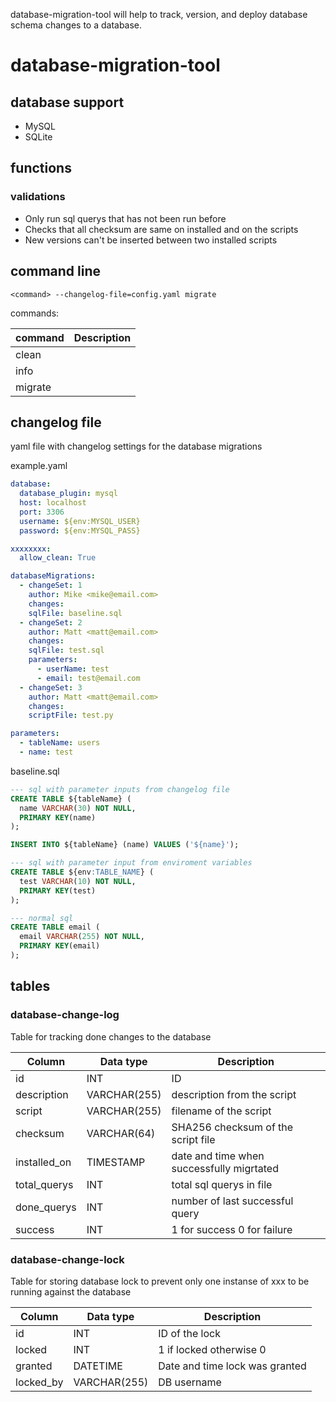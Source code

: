 database-migration-tool will help to track, version, and deploy database schema changes to a database.

# database-migration-tool

## database support

- MySQL
- SQLite

## functions

### validations

- Only run sql querys that has not been run before
- Checks that all checksum are same on installed and on the scripts
- New versions can't be inserted between two installed scripts

## command line

```
<command> --changelog-file=config.yaml migrate
```

commands:

| command | Description |
| ------- | ----------- |
| clean   |             |
| info    |             |
| migrate |             |

## changelog file

yaml file with changelog settings for the database migrations

example.yaml

```yaml
database:
  database_plugin: mysql
  host: localhost
  port: 3306
  username: ${env:MYSQL_USER}
  password: ${env:MYSQL_PASS}

xxxxxxxx:
  allow_clean: True

databaseMigrations:
  - changeSet: 1
    author: Mike <mike@email.com>
    changes:
    sqlFile: baseline.sql
  - changeSet: 2
    author: Matt <matt@email.com>
    changes:
    sqlFile: test.sql
    parameters:
      - userName: test
      - email: test@email.com
  - changeSet: 3
    author: Matt <matt@email.com>
    changes:
    scriptFile: test.py

parameters:
  - tableName: users
  - name: test
```

baseline.sql

```sql
--- sql with parameter inputs from changelog file
CREATE TABLE ${tableName} (
  name VARCHAR(30) NOT NULL,
  PRIMARY KEY(name)
);

INSERT INTO ${tableName} (name) VALUES ('${name}');

--- sql with parameter input from enviroment variables
CREATE TABLE ${env:TABLE_NAME} (
  test VARCHAR(10) NOT NULL,
  PRIMARY KEY(test)
);

--- normal sql
CREATE TABLE email (
  email VARCHAR(255) NOT NULL,
  PRIMARY KEY(email)
);
```

## tables

### database-change-log

Table for tracking done changes to the database

| Column       | Data type    | Description                               |
| ------------ | ------------ | ----------------------------------------- |
| id           | INT          | ID                                        |
| description  | VARCHAR(255) | description from the script               |
| script       | VARCHAR(255) | filename of the script                    |
| checksum     | VARCHAR(64)  | SHA256 checksum of the script file        |
| installed_on | TIMESTAMP    | date and time when successfully migrtated |
| total_querys | INT          | total sql querys in file                  |
| done_querys  | INT          | number of last successful query           |
| success      | INT          | 1 for success 0 for failure               |

### database-change-lock

Table for storing database lock to prevent only one instanse of xxx to be running against the database

| Column    | Data type    | Description                    |
| --------- | ------------ | ------------------------------ |
| id        | INT          | ID of the lock                 |
| locked    | INT          | 1 if locked otherwise 0        |
| granted   | DATETIME     | Date and time lock was granted |
| locked_by | VARCHAR(255) | DB username                    |
